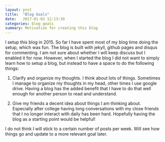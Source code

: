 ```yaml
---
layout: post
title:  "Blog Goals"
date:   2017-01-02 12:13:39
categories: blog goals
summary: Motivation for creating this blog
---
```


I setup this blog in 2015. So far I have spent most of my blog time doing the setup, which was fun. The blog is built with jekyll, github pages and disqus for commenting. I am not sure about whether I will keep discuss but I enabled it for now. However, when I started the blog I did not want to simply learn how to setup a blog, but instead to have a space to do the following things:

1. Clarify and organize my thoughts. I think about lots of things. Sometimes I manage to organize my thoughts in my head, other times I use google drive. Having a blog has the added benefit that I have to do that well enough for another person to read and understand.

2. Give my friends a decent idea about things I am thinking about. Especially after college having long conversations with my close friends that I no longer interact with daily has been hard. Hopefully having the blog as a starting point would be helpful!

I do not think I will stick to a certain number of posts per week. Will see how things go and update to a more relevant goal later.
